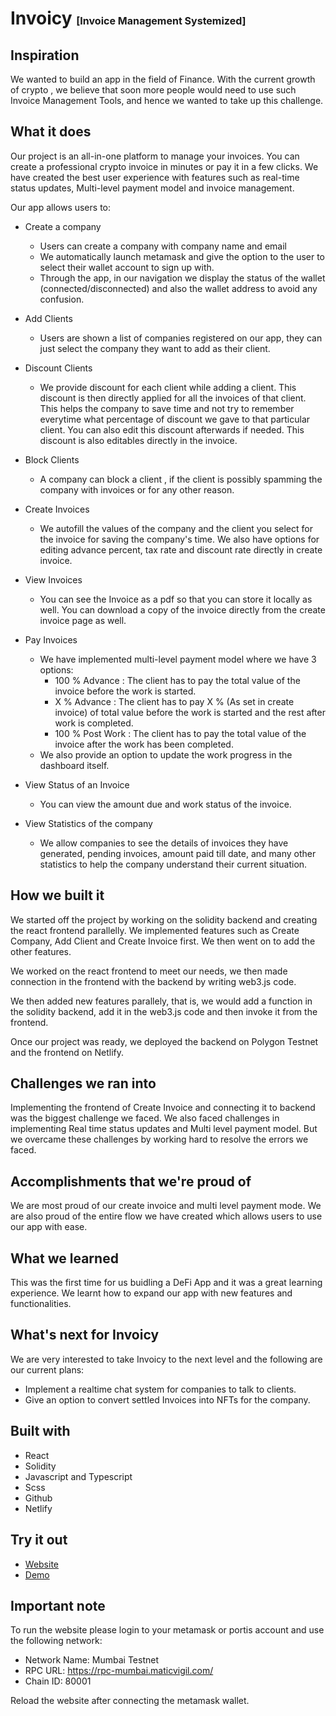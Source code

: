 # Invoicy <span style="font-size:medium;">[Invoice Management Systemized]</span>

## Inspiration

We wanted to build an app in the field of Finance. With the current growth of crypto , we believe that soon more people would need to use such Invoice Management Tools, and hence we wanted to take up this challenge.


## What it does

Our project is an all-in-one platform to manage your invoices. You can create a professional crypto invoice in minutes or pay it in a few clicks. We have created the best user experience with features such as real-time status updates, Multi-level payment model and invoice management.

Our app allows users to:

- Create a company
  - Users can create a company with company name and email
  - We automatically launch metamask and give the option to the user to select their wallet account to sign up with.
  - Through the app, in our navigation we display the status of the wallet (connected/disconnected) and also the wallet address to avoid any confusion.
  
- Add Clients
  - Users are shown a list of companies registered on our app, they can just select the company they want to add as their client.
  
- Discount Clients
  - We provide discount for each client while adding a client. This discount is then directly applied for all the invoices of that client. This helps the company to save time and not try to remember everytime what percentage of discount we gave to that particular client. You can also edit this discount afterwards if needed. This discount is also editables directly in the invoice.
  
- Block Clients
  - A company can block a client , if the client is possibly spamming the company with invoices or for any other reason.
- Create Invoices
  - We autofill the values of the company and the client you select for the invoice for saving the company's time. We also have options for editing advance percent, tax rate and discount rate directly in create invoice.
  
- View Invoices
  - You can see the Invoice as a pdf so that you can store it locally as well. You can download a copy of the invoice directly from the create invoice page as well.

- Pay Invoices
  - We have implemented multi-level payment model where we have 3 options:
    - 100 % Advance : The client has to pay the total value of the invoice before the work is started.
    - X % Advance : The client has to pay X % (As set in create invoice) of total value before the work is started and the rest after work is completed.
    - 100 % Post Work : The client has to pay the total value of the invoice after the work has been completed.
  - We also provide an option to update the work progress in the dashboard itself.
  
- View Status of an Invoice
  - You can view the amount due and work status of the invoice.
- View Statistics of the company
  - We allow companies to see the details of invoices they have generated, pending invoices, amount paid till date, and many other statistics to help the company understand their current situation.

## How we built it

We started off the project by working on the solidity backend and creating the react frontend parallelly. We implemented features such as Create Company, Add Client and Create Invoice first. We then went on to add the other features.

We worked on the react frontend to meet our needs, we then made connection in the frontend with the backend by writing web3.js code.

We then added new features parallely, that is, we would add a function in the solidity backend, add it in the web3.js code and then invoke it from the frontend.

Once our project was ready, we deployed the backend on Polygon Testnet and the frontend on Netlify.

## Challenges we ran into 

Implementing the frontend of Create Invoice and connecting it to backend was the biggest challenge we faced. We also faced challenges in implementing Real time status updates and Multi level payment model. But we overcame these challenges by working hard to resolve the errors we faced.

## Accomplishments that we're proud of

We are most proud of our create invoice and multi level payment mode. We are also proud of the entire flow we have created which allows users to use our app with ease.

## What we learned

This was the first time for us buidling a DeFi App and it was a great learning experience. We learnt how to expand our app with new features and functionalities.

## What's next for Invoicy

We are very interested to take Invoicy to the next level and the following are our current plans:

- Implement a realtime chat system for companies to talk to clients.
- Give an option to convert settled Invoices into NFTs for the company.

## Built with

- React
- Solidity
- Javascript and Typescript
- Scss
- Github
- Netlify

## Try it out

- [Website](https://invoicy-dapp.netlify.app/)
- [Demo]()

## Important note

To run the website please login to your metamask or portis account and use the following network:

- Network Name: Mumbai Testnet
- RPC URL: https://rpc-mumbai.maticvigil.com/
- Chain ID: 80001

Reload the website after connecting the metamask wallet.